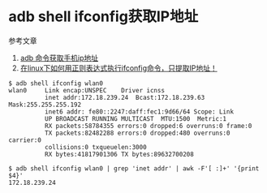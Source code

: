 # adb shell ifconfig获取IP地址

参考文章

1. [adb 命令获取手机ip地址](https://www.jianshu.com/p/17fcca5d8ea4)
2. [在linux下如何用正则表达式执行ifconfig命令，只提取IP地址！](https://blog.51cto.com/gotoo/1979005)

```console
$ adb shell ifconfig wlan0
wlan0     Link encap:UNSPEC    Driver icnss
          inet addr:172.18.239.24  Bcast:172.18.239.63  Mask:255.255.255.192
          inet6 addr: fe80::2247:daff:fec1:9d66/64 Scope: Link
          UP BROADCAST RUNNING MULTICAST  MTU:1500  Metric:1
          RX packets:58784355 errors:0 dropped:6 overruns:0 frame:0
          TX packets:82482288 errors:0 dropped:480 overruns:0 carrier:0
          collisions:0 txqueuelen:3000
          RX bytes:41817901306 TX bytes:89632700208
```

```console
$ adb shell ifconfig wlan0 | grep 'inet addr' | awk -F'[ :]+' '{print $4}'
172.18.239.24
```
